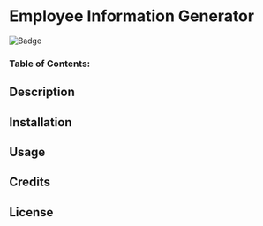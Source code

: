 # Employee Information Generator 

![Badge](https://img.shields.io/static/v1?label=License&message=MIT&color=9cf)

### Table of Contents:

## Description 

## Installation

## Usage

## Credits

## License 